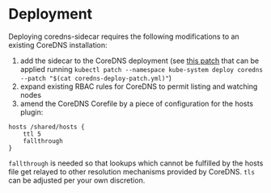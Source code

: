 # Deployment

Deploying coredns-sidecar requires the following modifications to an existing CoreDNS installation:

1. add the sidecar to the CoreDNS deployment (see [this patch](coredns-deploy-patch.yml) that can be applied running `kubectl patch --namespace kube-system deploy coredns --patch "$(cat coredns-deploy-patch.yml)"`)
1. expand existing RBAC rules for CoreDNS to permit listing and watching nodes
1. amend the CoreDNS Corefile by a piece of configuration for the hosts plugin:

```
hosts /shared/hosts {
    ttl 5
    fallthrough
}
```

`fallthrough` is needed so that lookups which cannot be fulfilled by the hosts file get relayed to other resolution mechanisms provided by CoreDNS. `tls` can be adjusted per your own discretion.
